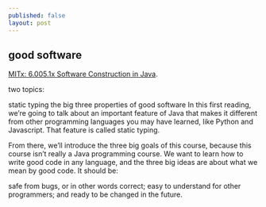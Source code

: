 ```yaml
---
published: false
layout: post
---
```

## good software

[MITx: 6.005.1x Software Construction in Java](https://courses.edx.org/courses/course-v1:MITx+6.005.1x+3T2016/courseware/Readings_Videos/01-Static-Checking/). 


 two topics:

static typing
the big three properties of good software
In this first reading, we’re going to talk about an important feature of Java that makes it different from other programming languages you may have learned, like Python and Javascript. That feature is called static typing.

From there, we’ll introduce the three big goals of this course, because this course isn’t really a Java programming course. We want to learn how to write good code in any language, and the three big ideas are about what we mean by good code. It should be:

safe from bugs, or in other words correct;
easy to understand for other programmers; and
ready to be changed in the future.
